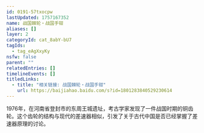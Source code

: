 ```yaml
---
id: 0191-57txocpw
lastUpdated: 1757167352
name: 战国棘轮・战国手钳
aliases: []
layer: 2
categoryId: cat_8abY-bU7
tagIds:
  - tag_eAgXxyKy
nsfw: false
parent: ""
relatedEntries: []
timelineEvents: []
titledLinks:
  - title: "相关链接: 战国棘轮・战国手钳"
    url: https://baijiahao.baidu.com/s?id=1801283840529230614
---
```


1976年，在河南省登封市的东周王城遗址，考古学家发现了一件战国时期的铜齿轮。这个齿轮的结构与现代的差速器相似，引发了关于古代中国是否已经掌握了差速器原理的讨论。